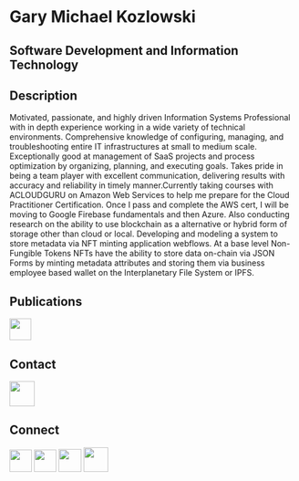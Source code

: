 <h1>Gary Michael Kozlowski</h1>
<h2>Software Development and Information Technology</h2>


<h2>Description</h2>
Motivated, passionate, and highly driven Information Systems Professional with in depth experience working in a wide variety of technical environments. Comprehensive knowledge of configuring, managing, and troubleshooting entire IT infrastructures at small to medium scale. Exceptionally good at management of SaaS projects and process optimization by organizing, planning, and executing goals. Takes pride in being a team player with excellent communication, delivering results with accuracy and reliability in timely manner.Currently taking courses with ACLOUDGURU on Amazon Web Services to help me prepare for the Cloud Practitioner Certification. Once I pass and complete the AWS cert, I will be moving to Google Firebase fundamentals and then Azure. Also conducting research on the ability to use blockchain as a alternative or hybrid form of storage other than cloud or local. Developing and modeling a system to store metadata via NFT minting application webflows. At a base level Non-Fungible Tokens NFTs have the ability to store data on-chain via JSON Forms by minting metadata attributes and storing them via business employee based wallet on the Interplanetary File System or IPFS.

<h2>Publications</h2>
 <a href="https://metaverseofthings.medium.com/"><img  height="38px" src="https://user-images.githubusercontent.com/82541715/196606369-9c148ad1-6cde-490d-9815-e38c12d3a619.png"></a>
 
 <h2>Contact</h2>
 <p align="left">
  <a href="mailto:gkozlowskibusiness@outlook.com"><img  height="44px" src="https://user-images.githubusercontent.com/82541715/196607335-02be8bd8-e632-4156-9e5c-c9486aa0ff2c.png"></a>
  </p>

<h2>Connect</h2>
<p align="left">
  <a href="https://twitter.com/GaryKozlowski1"><img height="39px" src="https://user-images.githubusercontent.com/82541715/196605722-c43d0376-8e13-448a-a89d-ea1d109bc9c0.png"></a>
  <a href="https://www.instagram.com/garykozlowski1/"><img  height="39px" src="https://user-images.githubusercontent.com/82541715/196606211-ad731f89-8166-4a40-a851-33455d66b29f.png"></a>
<a href="https://www.linkedin.com/in/gary-kozlowski-825053138/"><img height="40px"src="https://user-images.githubusercontent.com/82541715/196604999-10ce5ec8-605e-4e72-bff0-b46c99130bbc.png"></a>
  <a href="https://learn.acloud.guru/profile/gkozlowskidesigns"><img height="43px" src="https://user-images.githubusercontent.com/82541715/196604613-582b3ed0-839e-4a3d-a4ac-b3aa4ce9c269.png"></a>
</p>










<!---
gkozlowskidesign/gkozlowskidesign is a ✨ special ✨ repository because its `README.md` (this file) appears on your GitHub profile.
You can click the Preview link to take a look at your changes.
--->
